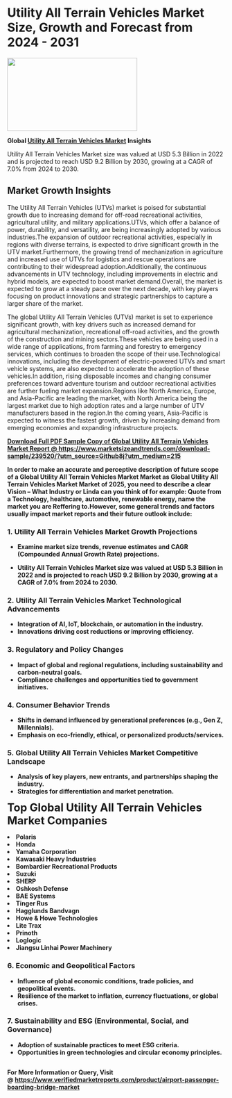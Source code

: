 <H1>Utility All Terrain Vehicles Market Size, Growth and Forecast from 2024 - 2031</H1><img class="aligncenter size-medium wp-image-584254" src="https://thirdeyenews.in/wp-content/uploads/2024/09/Global-Market-Research-300x168.jpeg" alt="" width="300" height="168" /><p><strong>Global&nbsp;<a href="https://www.marketsizeandtrends.com/download-sample/239520/?utm_source=Github8j?utm_medium=215">Utility All Terrain Vehicles Market</a> Insights</strong></p><p>Utility All Terrain Vehicles Market size was valued at USD 5.3 Billion in 2022 and is projected to reach USD 9.2 Billion by 2030, growing at a CAGR of 7.0% from 2024 to 2030.</p><p><h2>Market Growth Insights</h2> <p>The Utility All Terrain Vehicles (UTVs) market is poised for substantial growth due to increasing demand for off-road recreational activities, agricultural utility, and military applications.UTVs, which offer a balance of power, durability, and versatility, are being increasingly adopted by various industries.The expansion of outdoor recreational activities, especially in regions with diverse terrains, is expected to drive significant growth in the UTV market.Furthermore, the growing trend of mechanization in agriculture and increased use of UTVs for logistics and rescue operations are contributing to their widespread adoption.Additionally, the continuous advancements in UTV technology, including improvements in electric and hybrid models, are expected to boost market demand.Overall, the market is expected to grow at a steady pace over the next decade, with key players focusing on product innovations and strategic partnerships to capture a larger share of the market.</p> <p><strong><a href="#"></a></strong></p> <p>The global Utility All Terrain Vehicles (UTVs) market is set to experience significant growth, with key drivers such as increased demand for agricultural mechanization, recreational off-road activities, and the growth of the construction and mining sectors.These vehicles are being used in a wide range of applications, from farming and forestry to emergency services, which continues to broaden the scope of their use.Technological innovations, including the development of electric-powered UTVs and smart vehicle systems, are also expected to accelerate the adoption of these vehicles.In addition, rising disposable incomes and changing consumer preferences toward adventure tourism and outdoor recreational activities are further fueling market expansion.Regions like North America, Europe, and Asia-Pacific are leading the market, with North America being the largest market due to high adoption rates and a large number of UTV manufacturers based in the region.In the coming years, Asia-Pacific is expected to witness the fastest growth, driven by increasing demand from emerging economies and expanding infrastructure projects.</p> <p><strong><a href="#"></p><p><span class=""><strong>Download Full PDF Sample Copy of Global Utility All Terrain Vehicles Market Report</strong> @ <a href="https://www.marketsizeandtrends.com/download-sample/239520/?utm_source=Github8j?utm_medium=215" target="_blank">https://www.marketsizeandtrends.com/download-sample/239520/?utm_source=Github8j?utm_medium=215</a></span></p><p>In order to make an accurate and perceptive description of future scope of a Global&nbsp;Utility All Terrain Vehicles Market Market as Global&nbsp;Utility All Terrain Vehicles Market Market of 2025, you need to describe a clear Vision &ndash; What Industry or Linda can you think of for example: Quote from a Technology, healthcare, automotive, renewable energy, name the market you are Reffering to.However, some general trends and factors usually impact market reports and their future outlook include:</p><h3>1.&nbsp;<strong>Utility All Terrain Vehicles Market Growth Projections</strong></h3><ul><li>Examine market size trends, revenue estimates and CAGR (Compounded Annual Growth Rate) projections.</li><li><p>Utility All Terrain Vehicles Market size was valued at USD 5.3 Billion in 2022 and is projected to reach USD 9.2 Billion by 2030, growing at a CAGR of 7.0% from 2024 to 2030.</p></li></ul><h3>2.&nbsp;<strong>Utility All Terrain Vehicles Market Technological Advancements</strong></h3><ul><li>Integration of AI, IoT, blockchain, or automation in the industry.</li><li>Innovations driving cost reductions or improving efficiency.</li></ul><h3>3.&nbsp;<strong>Regulatory and Policy Changes</strong></h3><ul><li>Impact of global and regional regulations, including sustainability and carbon-neutral goals.</li><li>Compliance challenges and opportunities tied to government initiatives.</li></ul><h3>4.&nbsp;<strong>Consumer Behavior Trends</strong></h3><ul><li>Shifts in demand influenced by generational preferences (e.g., Gen Z, Millennials).</li><li>Emphasis on eco-friendly, ethical, or personalized products/services.</li></ul><h3>5.&nbsp;<strong>Global Utility All Terrain Vehicles Market Competitive Landscape</strong></h3><ul><li>Analysis of key players, new entrants, and partnerships shaping the industry.</li><li>Strategies for differentiation and market penetration.</li></ul><p data-pm-slice="1 1 []"><span style="color: inherit; font-family: inherit; font-size: 25px;">Top Global Utility All Terrain Vehicles Market Companies</span></p><div class="" data-test-id=""><p><li>Polaris</li><li> Honda</li><li> Yamaha Corporation</li><li> Kawasaki Heavy Industries</li><li> Bombardier Recreational Products</li><li> Suzuki</li><li> SHERP</li><li> Oshkosh Defense</li><li> BAE Systems</li><li> Tinger Rus</li><li> Hagglunds Bandvagn</li><li> Howe & Howe Technologies</li><li> Lite Trax</li><li> Prinoth</li><li> Loglogic</li><li> Jiangsu Linhai Power Machinery</li></p></div><h3>6.&nbsp;<strong>Economic and Geopolitical Factors</strong></h3><ul><li>Influence of global economic conditions, trade policies, and geopolitical events.</li><li>Resilience of the market to inflation, currency fluctuations, or global crises.</li></ul><h3>7.&nbsp;<strong>Sustainability and ESG (Environmental, Social, and Governance)</strong></h3><ul><li>Adoption of sustainable practices to meet ESG criteria.</li><li>Opportunities in green technologies and circular economy principles.</li></ul><h2><strong style="font-size: 14px;">For More Information or Query, Visit @&nbsp;</strong><a style="background-color: #ffffff; font-size: 14px;" href="https://www.marketsizeandtrends.com/report/utility-all-terrain-vehicles-market/" target="_blank">https://www.verifiedmarketreports.com/product/airport-passenger-boarding-bridge-market</a></h2>